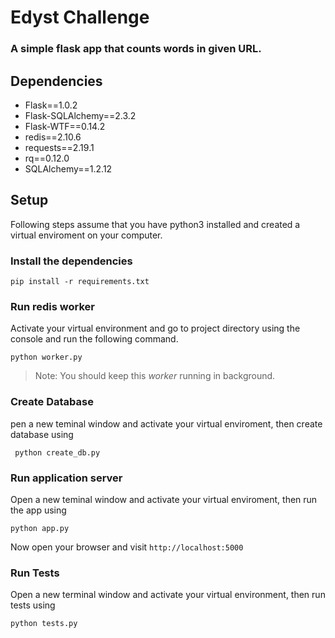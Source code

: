 # Edyst Challenge
### A simple flask app that counts words in given URL.

## Dependencies
 * Flask==1.0.2
 * Flask-SQLAlchemy==2.3.2
 * Flask-WTF==0.14.2
 * redis==2.10.6
 * requests==2.19.1
 * rq==0.12.0
 * SQLAlchemy==1.2.12
 
 ## Setup
 Following steps assume that you have python3 installed and created a virtual enviroment on your computer.
 
 ### Install the dependencies
 ``` pip install -r requirements.txt ```
 
 ### Run redis worker
 Activate your virtual environment and go to project directory using the console and run the following command.
  
  ``` python worker.py ```
  
 > Note: You should keep this *worker* running in background.
 
 ### Create Database
pen a new teminal window and activate your virtual enviroment, then create database using
 
 ``` python create_db.py```
 
 
 ### Run application server
 Open a new teminal window and activate your virtual enviroment, then run the app using
 
 ``` python app.py ```
 
Now open your browser and visit ``` http://localhost:5000 ```


### Run Tests
Open a new terminal window and activate your virtual environment, then run tests using

``` python tests.py ```



